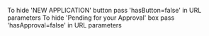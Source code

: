 To hide 'NEW APPLICATION' button pass 'hasButton=false' in URL parameters
To hide 'Pending for your Approval' box pass 'hasApproval=false' in URL parameters